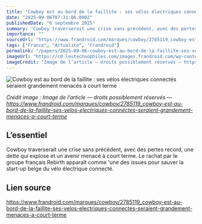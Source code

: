 ```yaml
---
title: "Cowboy est au bord de la faillite : ses vélos électriques connectés seraient grandement menacés à court terme"
date: "2025-09-06T07:31:06.000Z"
publishedDate: "6 septembre 2025"
summary: "Cowboy traverserait une crise sans précédent, avec des pertes record, une dette qui explose et un avenir menacé à court terme. Le rachat par le groupe français Rebirth apparaît comme 'une des issues pour sauver la start-up belge du vélo électrique connecté."
importance: ""
sourceUrl: "https://www.frandroid.com/marques/cowboy/2785119_cowboy-est-au-bord-de-la-faillite-ses-velos-electriques-connectes-seraient-grandement-menaces-a-court-terme"
tags: ["France", "Actualité", "Frandroid"]
permalink: "/papers/2025-09-06-cowboy-est-au-bord-de-la-faillite-ses-velos-electriques-connectes-seraient-grandement-menaces-a-court-terme"
imageUrl: "https://c0.lestechnophiles.com/images.frandroid.com/wp-content/uploads/2024/07/cowboy-adaptative-power-2-1.jpg?resize=1600,900&key=fd7e3400&watermark"
imageCredit: "Image de l’article — droits possiblement réservés — https://www.frandroid.com/marques/cowboy/2785119_cowboy-est-au-bord-de-la-faillite-ses-velos-electriques-connectes-seraient-grandement-menaces-a-court-terme"
---
```


![Cowboy est au bord de la faillite : ses vélos électriques connectés seraient grandement menacés à court terme](https://c0.lestechnophiles.com/images.frandroid.com/wp-content/uploads/2024/07/cowboy-adaptative-power-2-1.jpg?resize=1600,900&key=fd7e3400&watermark)

*Crédit image : Image de l’article — droits possiblement réservés — https://www.frandroid.com/marques/cowboy/2785119_cowboy-est-au-bord-de-la-faillite-ses-velos-electriques-connectes-seraient-grandement-menaces-a-court-terme*

## L’essentiel

Cowboy traverserait une crise sans précédent, avec des pertes record, une dette qui explose et un avenir menacé à court terme. Le rachat par le groupe français Rebirth apparaît comme 'une des issues pour sauver la start-up belge du vélo électrique connecté.

## Lien source

https://www.frandroid.com/marques/cowboy/2785119_cowboy-est-au-bord-de-la-faillite-ses-velos-electriques-connectes-seraient-grandement-menaces-a-court-terme
